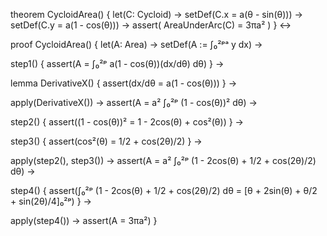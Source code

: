 theorem CycloidArea() {
  let(C: Cycloid) →
  setDef(C.x = a(θ - sin(θ))) →
  setDef(C.y = a(1 - cos(θ))) →
  assert(
    AreaUnderArc(C) = 3πa²
  )
} ↔

proof CycloidArea() {
  let(A: Area) →
  setDef(A := ∫₀²ᵖᵃ y dx) →
  
  step1() {
    assert(A = ∫₀²ᵖ a(1 - cos(θ))(dx/dθ) dθ)
  } →

  lemma DerivativeX() {
    assert(dx/dθ = a(1 - cos(θ)))
  } →
  
  apply(DerivativeX()) →
  assert(A = a² ∫₀²ᵖ (1 - cos(θ))² dθ) →
  
  step2() {
    assert((1 - cos(θ))² = 1 - 2cos(θ) + cos²(θ))
  } →
  
  step3() {
    assert(cos²(θ) = 1/2 + cos(2θ)/2)
  } →
  
  apply(step2(), step3()) →
  assert(A = a² ∫₀²ᵖ (1 - 2cos(θ) + 1/2 + cos(2θ)/2) dθ) →
  
  step4() {
    assert(∫₀²ᵖ (1 - 2cos(θ) + 1/2 + cos(2θ)/2) dθ = 
           [θ + 2sin(θ) + θ/2 + sin(2θ)/4]₀²ᵖ)
  } →
  
  apply(step4()) →
  assert(A = 3πa²)
}